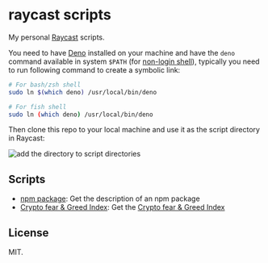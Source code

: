 # raycast scripts

My personal [Raycast](https://www.raycast.com/) scripts.

You need to have [Deno](https://deno.land/) installed on your machine and have the `deno` command available in system `$PATH` (for [non-login shell](https://unix.stackexchange.com/questions/38175/difference-between-login-shell-and-non-login-shell)), typically you need to run following command to create a symbolic link:

```sh
# For bash/zsh shell
sudo ln $(which deno) /usr/local/bin/deno

# For fish shell
sudo ln (which deno) /usr/local/bin/deno
```

Then clone this repo to your local machine and use it as the script directory in Raycast:

![add the directory to script directories](https://i.loli.net/2021/10/08/YuCZQGFkOaB8Kmx.jpg)

## Scripts

- [npm package](./npm-package.ts): Get the description of an npm package
- [Crypto fear & Greed Index](./crypto-fear-greed-index.ts): Get the [Crypto fear & Greed Index](https://alternative.me/crypto/fear-and-greed-index/)

## License

MIT.
